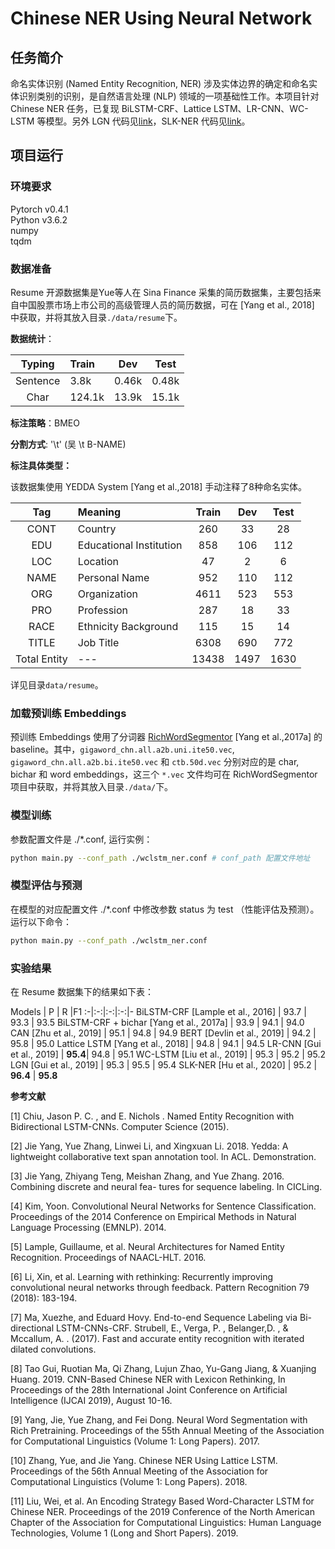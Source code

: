 # Chinese NER Using Neural Network

## 任务简介
命名实体识别 (Named Entity Recognition, NER) 涉及实体边界的确定和命名实体识别类别的识别，是自然语言处理 (NLP) 领域的一项基础性工作。本项目针对 Chinese NER 任务，已复现 BiLSTM-CRF、Lattice LSTM、LR-CNN、WC-LSTM 等模型。另外 LGN 代码见[link](https://github.com/RowitZou/LGN)，SLK-NER 代码见[link](https://github.com/zerohd4869/SLK-NER)。

## 项目运行

### 环境要求
Pytorch v0.4.1 </br>
Python v3.6.2 </br>
numpy </br>
tqdm </br>

### 数据准备

Resume 开源数据集是Yue等人在 Sina Finance 采集的简历数据集，主要包括来自中国股票市场上市公司的高级管理人员的简历数据，可在 [Yang et al., 2018] 中获取，并将其放入目录```./data/resume```下。

**数据统计**：

Typing| Train | Dev |Test
:-:|:-|:-:|:-:
Sentence  | 3.8k | 0.46k | 0.48k
Char   | 124.1k | 13.9k | 15.1k

**标注策略**：BMEO

**分割方式**: '\t' (吴 \t B-NAME)  

**标注具体类型：**

该数据集使用 YEDDA System [Yang et al.,2018] 手动注释了8种命名实体。

Tag | Meaning | Train | Dev |Test
:-:|:-|:-:|:-:|:-:
CONT | Country                  | 260 | 33  | 28
EDU  | Educational Institution  | 858 | 106 | 112
LOC  | Location                 | 47  | 2   | 6
NAME | Personal Name            | 952 | 110 | 112
ORG  | Organization             | 4611| 523 | 553
PRO  | Profession               | 287 | 18  | 33 
RACE | Ethnicity Background     | 115 | 15  | 14
TITLE| Job Title                | 6308| 690 | 772
Total Entity |---               |13438| 1497| 1630

详见目录```data/resume```。

### 加载预训练 Embeddings


预训练 Embeddings 使用了分词器 [RichWordSegmentor](https://github.com/jiesutd/RichWordSegmentor) [Yang et al.,2017a] 的 baseline。其中，```gigaword_chn.all.a2b.uni.ite50.vec```, ```gigaword_chn.all.a2b.bi.ite50.vec``` 和 ```ctb.50d.vec``` 分别对应的是 char, bichar 和 word embeddings，这三个 ```*.vec``` 文件均可在 RichWordSegmentor 项目中获取，并将其放入目录```./data/```下。


### 模型训练

参数配置文件是 ./*.conf, 运行实例： <!--, 其中 wclstm_ner.conf 为默认配置文件，配置了 WC-LSTM 模型的默认参数。同样的，lrcnn_ner.conf是 LR-CNN 的模型配置文件，lattice_ner.conf 是 Lattice LSTM 的模型配置文件，charbl_ner.conf 是基于char的 BiLSTM-CRF 基线模型配置文件， charbl_ner.conf 是基于 char 和 bichar 的 BiLSTM-CRF 模型配置文件。
使用 WC-LSTM 模型进行训练时，在配置文件 ./wclstm_ner.conf 中修改参数 status 为 train （训练），其它参数可进行对应修改（或使用其默认值），然后运行以下命令：-->
``` bash
python main.py --conf_path ./wclstm_ner.conf # conf_path 配置文件地址

```

### 模型评估与预测

在模型的对应配置文件 ./*.conf 中修改参数 status 为 test （性能评估及预测）。运行以下命令：

``` bash
python main.py --conf_path ./wclstm_ner.conf

```

<!--## 性能说明 -->

### 实验结果
在 Resume 数据集下的结果如下表：

Models  | P | R |F1
:-|:-:|:-:|:-:|-
BiLSTM-CRF [Lample et al., 2016]            | 93.7    | 93.3    | 93.5
BiLSTM-CRF + bichar [Yang et al., 2017a]    | 93.9    | 94.1    | 94.0
CAN [Zhu et al., 2019]                     | 95.1    | 94.8    | 94.9
BERT [Devlin et al., 2019]                         | 94.2    | 95.8    | 95.0
Lattice LSTM [Yang et al., 2018]            | 94.8    | 94.1    | 94.5
LR-CNN [Gui et al., 2019]                   | **95.4**| 94.8    | 95.1 
WC-LSTM [Liu et al., 2019]                  | 95.3    | 95.2    | 95.2
LGN [Gui et al., 2019]                          | 95.3    | 95.5    | 95.4
SLK-NER [Hu et al., 2020]                  | 95.2    | **96.4** | **95.8**

<!-- 
### 结果分析
以上四个基于 char 的神经网络模型, 不仅都可以有效地捕捉上下文信息, 而且均可以避免词粒度编码时的分词错误带来的影响。
其中，加入 bichar 的 BiLSTM-CRF 模型充分利用了字粒度信息，效果略优于加 BiLSTM-CRF 传统基线模型。对于 Lattice LSTM 中文基线模型，相较于前两者，将字符级别序列信息和该序列对应的词信息同时编码供模型自动取用，加入的词信息更加丰富了语义表达，且它的门控循环单元允许模型从一个句子中选择最相关的字符和单词，进而可以取得更好的效果。这也反映了词典在字符级的中文NER任务中起着重要作用。
引入了反思机制的 LR-CNN 模型比 Lattice LSTM 等上述三个模型取得了更快更好的效果，这说明了利用反思机制解决匹配相同字符的潜在词之间的冲突的方法，可以进一步提高词典信息的有效利用。而利用 CNN 结构把句子里的所有字符以及所有字符对应所有可能的词语全部并行地进行处理，以更充分的利用 GPU 的性能，因此训练速度会比RNN快很多。
最后，WC-LSTM 效果目前最好。 -->

**参考文献**

[1] Chiu, Jason P. C. , and E. Nichols . Named Entity Recognition with Bidirectional LSTM-CNNs. Computer Science (2015).

[2] Jie Yang, Yue Zhang, Linwei Li, and Xingxuan Li. 2018. Yedda: A lightweight collaborative text span annotation tool. In ACL. Demonstration.

[3] Jie Yang, Zhiyang Teng, Meishan Zhang, and Yue Zhang. 2016. Combining discrete and neural fea- tures for sequence labeling. In CICLing.

[4] Kim, Yoon. Convolutional Neural Networks for Sentence Classification. Proceedings of the 2014 Conference on Empirical Methods in Natural Language Processing (EMNLP). 2014.

[5] Lample, Guillaume, et al. Neural Architectures for Named Entity Recognition. Proceedings of NAACL-HLT. 2016.

[6] Li, Xin, et al. Learning with rethinking: Recurrently improving convolutional neural networks through feedback. Pattern Recognition 79 (2018): 183-194.

[7] Ma, Xuezhe, and Eduard Hovy. End-to-end Sequence Labeling via Bi-directional LSTM-CNNs-CRF.
Strubell, E., Verga, P. , Belanger,D. , & Mccallum, A. . (2017). Fast and accurate entity recognition with iterated dilated convolutions.

[8] Tao Gui, Ruotian Ma, Qi Zhang, Lujun Zhao, Yu-Gang Jiang, & Xuanjing Huang. 2019. CNN-Based Chinese NER with Lexicon Rethinking, In Proceedings of the 28th International Joint Conference on Artificial Intelligence (IJCAI 2019), August 10-16.

[9] Yang, Jie, Yue Zhang, and Fei Dong. Neural Word Segmentation with Rich Pretraining. Proceedings of the 55th Annual Meeting of the Association for Computational Linguistics (Volume 1: Long Papers). 2017.

[10] Zhang, Yue, and Jie Yang. Chinese NER Using Lattice LSTM. Proceedings of the 56th Annual Meeting of the Association for Computational Linguistics (Volume 1: Long Papers). 2018.

[11] Liu, Wei, et al. An Encoding Strategy Based Word-Character LSTM for Chinese NER. Proceedings of the 2019 Conference of the North American Chapter of the Association for Computational Linguistics: Human Language Technologies, Volume 1 (Long and Short Papers). 2019.
